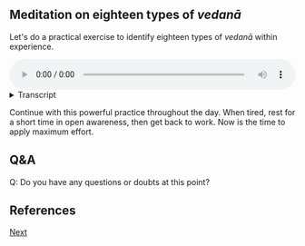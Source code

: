 ## Meditation on eighteen types of *vedanā*

Let's do a practical exercise to identify eighteen types of *vedanā* within experience.


<audio controls style="width: 100%; max-width: 600px;">
    <source src="assets/audio/05-05-eighteen-types-of-vedana.mp3" type="audio/mpeg">
</audio>



<details>
<summary>Transcript</summary>


This meditation on the eighteen types of *vedanā* is an excellent exercise in open awareness and noting. 

I cannot recommend it highly enough for developing firstly, very powerful, continuous, present moment awareness, and secondly, detailed analysis and discernment of experience according to the Dhamma. 

In short, it combines *satisambojjhaṅga* and *dhammavicāyasambhojjaṅga* into a potent exercise. All you need to do is sustain the effort to reap the rewards of this practice. 

There is nothing new here, merely a new combination of things which you are already familiar with. One, naming the channel of experience, and two, naming the type of *vedanā*.

Let's go through it step by step. 

---

When seeing, immediately label the experience as *cakkhu*, eye channel or eye.

If it is a pleasant experience, label it as pleasant or *sukha*. Eye pleasant, or *cakkhu sukha*, as your prefer.

If it is an unpleasant experience, label it as *dukkha* or unpleasant. Eye unpleasant, or *cakkhu dukkha*.

If it is a neutral experience, *adukham-asukha-vedanā* is by far the most common type, label it is eye neutral, or, *cakkhu neva*.

Pay attention to your visual experiences for a while — note the channel and note the *vedanā*.

---

When hearing, immediately label the experience as *sota*, ear channel or ear.

If it is a pleasant experience, label it as pleasant or *sukha*. Ear pleasant, or *sota  sukha*, as your prefer.

If it is an unpleasant experience, label it as *dukkha* or unpleasant. Ear unpleasant, or *sota dukkha*.

If it is a neutral experience, *adukham-asukha-vedanā* is by far the most common type, label it is ear neutral, or, sota neva.

Pay attention to your auditory experiences for a while — note the channel and note the *vedanā*.

---
When smelling, immediately label the experience as *ghāna*, nose channel or nose.

If it is a pleasant experience, label it as pleasant or *sukha*. Nose pleasant, or *ghāna  sukha*, as your prefer.

If it is an unpleasant experience, label it as *dukkha* or unpleasant. Nose unpleasant, or *ghāna dukkha*.

If it is a neutral experience, *adukham-asukha-vedanā* is by far the most common type, label it is nose neutral, or, *ghāna neva*.

Pay attention to your olfactory experiences for a while — note the channel and note the *vedanā*.

---

When tasting, immediately label the experience as *jivhā*, tongue channel or tongue.

If it is a pleasant experience, label it as pleasant or *sukha*. Tongue pleasant, or *jivhā  sukha*, as your prefer.

If it is an unpleasant experience, label it as *dukkha* or unpleasant. Tongue unpleasant, or *jivhā dukkha*.

If it is a neutral experience, *adukham-asukha-vedanā* is by far the most common type, label it is tongue neutral, or, *jivhā neva*.

Pay attention to your taste experiences for a while — note the channel and note the *vedanā*.

---
When feeling a physical sedation, immediately label the experience as *kāya*, body channel or body.

If it is a pleasant experience, label it as pleasant or *sukha*. Body pleasant, or *kāya  sukha*, as your prefer.

If it is an unpleasant experience, label it as *dukkha* or unpleasant. Body unpleasant, or *kāya dukkha*.

If it is a neutral experience, *adukham-asukha-vedanā* is by far the most common type, label it is body neutral, or, *kāya neva*.

Pay attention to your bodily experiences for a while — note the channel and note the *vedanā*.

---
When cognizing any mental phenomena, immediately label the experience as *mano*, mind channel or mind.

If it is a pleasant experience, label it as pleasant or *sukha*. Mind pleasant, or *mano  sukha*, as your prefer.

If it is an unpleasant experience, label it as *dukkha* or unpleasant. Mind unpleasant, or *mano dukkha*.

If it is a neutral experience, *adukham-asukha-vedanā* is by far the most common type, label it is mind neutral, or, *mano neva*.

Pay attention to your mental experiences for a while — note the channel and note the *vedanā*.

---
With each and every experience, name the channel. 

If it is a pleasant experience, label it as pleasant or *sukha*. 

If it is an unpleasant experience, label it as *dukkha* or unpleasant. 

If it is a neutral experience, label it is neutral or *adukham-asukha*. or *neva* .

Keep noting the channel, noting the *vedanā*.

---
These are the eighteen types of *vedanā*, six sense fields, each with three types of possible *vedanā*.

First name the channel, then name the *vedanā*.

What channel are you experiencing right now? 

What type of *vedanā*?

Note it as quick as you can and move on to the next experience which grabs your attention. 

---

Eye, ear, nose, tongue, body, mind. 

Pleasant, unpleasant, neutral. 

These are the eighteen possibilities.

Keep diligently noting each channel of experience, each type of *vedanā*.

---
Find a good pace that you can maintain for the whole day. 

Noting the channel, noting the *vedanā*.

---
Persist with this practice, as long as you can. 

Then take a short break with open awareness.

Then get back to work. 

Noting the channel, noting the *vedanā*.

---
Build up your mental stamina, so that you can keep going with this for long periods of time. 

Take breaks as required, then back to work. 

Noting the channel, noting the *vedanā*.

---
Put in the effort, so you can reap the rewards of this exercise. 

Apply your effort. *ātāpī sampajāno satimā*.

Keep noting the channel, noting the *vedanā*.

---

What channel are you experiencing right now? 

What type of *vedanā*?

Note it and move on to the next experience.

---

Keep going like this. 

Noting the channel, noting the *vedanā*.

---


</details>


Continue with this powerful practice throughout the day. When tired, rest for a short time in open awareness, then get back to work. Now is the time to apply maximum effort.

## Q&A

Q: Do you have any questions or doubts at this point?

## References





<a href="5.6. Craving, Aversion and Ignorance.html">Next</a>

